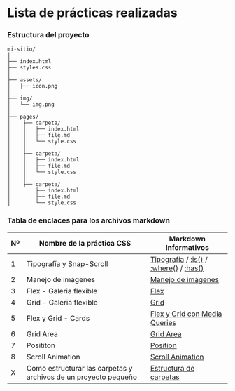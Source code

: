 # Lista de prácticas realizadas

### Estructura del proyecto

```pgsql
mi-sitio/
│
├── index.html
├── styles.css
│
├── assets/
│   ├── icon.png
│
├── img/
│   └── img.png
│
├── pages/
│    ├── carpeta/
│    │   ├── index.html
│    │   ├── file.md
│    │   └── style.css
│    │
│    ├── carpeta/
│    │   ├── index.html
│    │   ├── file.md
│    │   └── style.css
│    │
│    ├── carpeta/
│        ├── index.html
│        ├── file.md
│        └── style.css
```

### Tabla de enclaces para los archivos markdown

| Nº | Nombre de la práctica CSS | Markdown Informativos |
| --- | --- | --- |
| 1 | Tipografía y Snap-Scroll | [Tipografía](pages/1%20-%20Tipografía%20y%20Snap-Scroll/Tipografia.md) / [:is()](pages/1%20-%20Tipografía%20y%20Snap-Scroll/is.md) / [:where()](pages/1%20-%20Tipografía%20y%20Snap-Scroll/where.md) / [:has()](pages/1%20-%20Tipografía%20y%20Snap-Scroll/has.md) |
| 2 | Manejo de imágenes | [Manejo de imágenes](pages/2%20-%20Img%20-%20Manejo%20de%20imágenes/Manejo%20de%20imagenes.md) |
| 3 | Flex - Galeria flexible | [Flex](pages/3%20-%20Flex%20-%20Galeria%20flexible/Flex.md) |
| 4 | Grid - Galeria flexible | [Grid](pages/4%20-%20Grid%20-%20Galeria%20flexible/Grid.md) |
| 5 | Flex y Grid - Cards | [Flex y Grid con Media Queries](pages/5%20-%20Flex%20y%20Grid%20-%20Cards%20estáticas%20y%20Media%20Queries/Flex%20y%20Grid%20-%20Media%20queries.md) |
| 6 | Grid Area | [Grid Area](pages/6%20-%20Grid%20-%20Grid%20Areas%20y%20Media%20Queries/Grid%20Areas.md) |
| 7 | Posititon | [Position](pages/7%20-%20Position%20-%20Relative,%20Absolute,%20Fixed%20y%20Sticky/Position.md) |
| 8 | Scroll Animation | [Scroll Animation](pages/8%20-%20Scroll%20Animation%20-%20Galería%20de%20imágenes/Scroll%20animation.md) |
| X | Como estructurar las carpetas y archivos de un proyecto pequeño | [Estructura de carpetas](docs/Estructura%20de%20carpetas.md) |